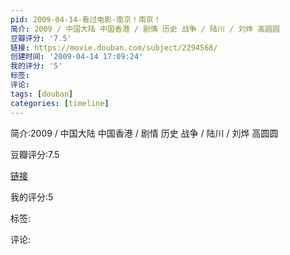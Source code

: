 ```yaml
---
pid: 2009-04-14-看过电影-南京！南京！
简介: 2009 / 中国大陆 中国香港 / 剧情 历史 战争 / 陆川 / 刘烨 高圆圆
豆瓣评分: '7.5'
链接: https://movie.douban.com/subject/2294568/
创建时间: '2009-04-14 17:09:24'
我的评分: '5'
标签:
评论:
tags: [douban]
categories: [timeline]
---
```

简介:2009 / 中国大陆 中国香港 / 剧情 历史 战争 / 陆川 / 刘烨 高圆圆

豆瓣评分:7.5

[链接](https://movie.douban.com/subject/2294568/)

我的评分:5

标签:

评论:

